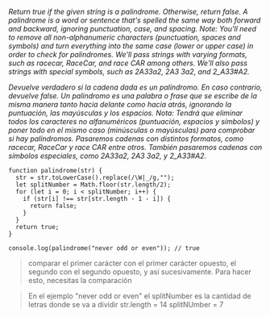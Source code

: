_Return true if the given string is a palindrome. Otherwise, return false.
A palindrome is a word or sentence that's spelled the same way both forward and backward, ignoring punctuation, case, and spacing.
Note: You'll need to remove all non-alphanumeric characters (punctuation, spaces and symbols) and turn everything into the same case (lower or upper case) in order to check for palindromes.
We'll pass strings with varying formats, such as racecar, RaceCar, and race CAR among others.
We'll also pass strings with special symbols, such as 2A3*3a2, 2A3 3a2, and 2_A3*3#A2._

_Devuelve verdadero si la cadena dada es un palíndromo. En caso contrario, devuelve false.
Un palíndromo es una palabra o frase que se escribe de la misma manera tanto hacia delante como hacia atrás, ignorando la puntuación, las mayúsculas y los espacios.
Nota: Tendrá que eliminar todos los caracteres no alfanuméricos (puntuación, espacios y símbolos) y poner todo en el mismo caso (minúsculas o mayúsculas) para comprobar si hay palíndromos.
Pasaremos cadenas con distintos formatos, como racecar, RaceCar y race CAR entre otros.
También pasaremos cadenas con símbolos especiales, como 2A3*3a2, 2A3 3a2, y 2_A3*3#A2._


```
function palindrome(str) {
  str = str.toLowerCase().replace(/\W|_/g,"");
  let splitNumber = Math.floor(str.length/2);
  for (let i = 0; i < splitNumber; i++) {
    if (str[i] !== str[str.length - 1 - i]) {
      return false;
    }
  }
  return true;
}

console.log(palindrome("never odd or even")); // true

```

> comparar el primer carácter con el primer carácter opuesto, el segundo con el segundo opuesto, y así sucesivamente. Para hacer esto, necesitas la comparación 

> En el ejemplo "never odd or even" el splitNumber es la cantidad de letras donde se va a dividir
>str.length = 14
>splitNUmber = 7
 

